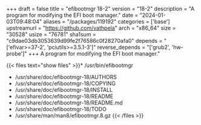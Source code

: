 +++
draft = false
title = "efibootmgr 18-2"
version = "18-2"
description = "A program for modifying the EFI boot manager."
date = "2024-01-03T09:48:04"
aliases = "/packages/119192"
categories = ['base']
upstreamurl = "https://github.com/vathpela"
arch = "x86_64"
size = "30528"
usize = "76781"
sha1sum = "c9dae03db3053639d99fe2f76586c0f28270afa0"
depends = "['efivar>=37-2', 'pciutils>=3.5.1-3']"
reverse_depends = "['grub2', 'hw-probe']"
+++
A program for modifying the EFI boot manager."

{{< files text="show files" >}}* /usr/bin/efibootmgr
* /usr/share/doc/efibootmgr-18/AUTHORS
* /usr/share/doc/efibootmgr-18/COPYING
* /usr/share/doc/efibootmgr-18/INSTALL
* /usr/share/doc/efibootmgr-18/README
* /usr/share/doc/efibootmgr-18/README.md
* /usr/share/doc/efibootmgr-18/TODO
* /usr/share/man/man8/efibootmgr.8.gz
{{< /files >}}